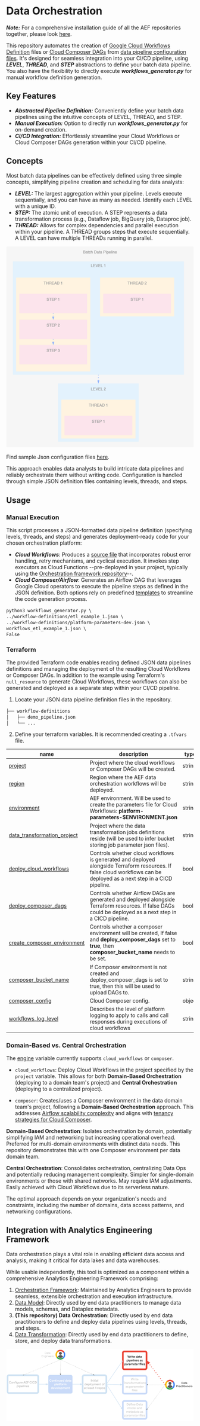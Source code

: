 # Data Orchestration

***Note:*** For a comprehensive installation guide of all the AEF repositories together, please look [here](https://github.com/googlecloudplatform/aef-orchestration-framework/blob/main/AEF_DEPLOYMENT.md).

This repository automates the creation of [Google Cloud Workflows Definition](https://cloud.google.com/workflows/docs/reference/syntax) files or [Cloud Composer DAGs](https://cloud.google.com/composer/docs/how-to/using/writing-dags) from [data pipeline configuration files](https://github.com/googlecloudplatform/aef-data-orchestration/blob/main/workflow-definitions/demo_pipeline_cloud_workflows.json). 
It's designed for seamless integration into your CI/CD pipeline, using ***LEVEL***, ***THREAD***, and ***STEP*** abstractions to define your batch data pipeline. 
You also have the flexibility to directly execute ***workflows_generator.py*** for manual workflow definition generation.

## Key Features
- ***Abstracted Pipeline Definition:*** Conveniently define your batch data pipelines using the intuitive concepts of LEVEL, THREAD, and STEP.
- ***Manual Execution:*** Option to directly run ***workflows_generator.py*** for on-demand creation.
- ***CI/CD Integration:***  Effortlessly streamline your Cloud Workflows or Cloud Composer DAGs generation within your CI/CD pipeline.

##  Concepts
Most batch data pipelines can be effectively defined using three simple concepts, simplifying  pipeline creation and scheduling for data analysts:
- ***LEVEL:*** The largest aggregation within your pipeline. Levels execute sequentially, and you can have as many as needed. Identify each LEVEL with a unique ID.
- ***STEP:*** The atomic unit of execution. A STEP represents a data transformation process (e.g., Dataflow job, BigQuery job, Dataproc job).
- ***THREAD:*** Allows for complex dependencies and parallel execution within your pipeline. A THREAD groups steps that execute sequentially.  A LEVEL can have multiple THREADs running in parallel.

![level-thread-step.png](level-thread-step.png)

Find sample Json configuration files [here](https://github.com/googlecloudplatform/aef-data-orchestration/tree/main/workflow-definitions).

This approach enables data analysts to build intricate data pipelines and reliably orchestrate them without writing  code. Configuration is handled through simple JSON definition files containing levels, threads, and steps.

## Usage
### Manual Execution
This script processes a JSON-formatted data pipeline definition (specifying levels, threads, and steps) and generates deployment-ready code for your chosen orchestration platform:
- ***Cloud Workflows***: Produces a [source file](https://cloud.google.com/workflows/docs/reference/syntax#file_structure) that incorporates robust error handling, retry mechanisms, and cyclical execution. It invokes step executors as Cloud Functions --pre-deployed in your project, typically using the [Orchestration framework repository](https://github.com/googlecloudplatform/aef-orchestration-framework)--.
- ***Cloud Composer/Airflow***: Generates an Airflow DAG that leverages Google Cloud operators to execute the pipeline steps as defined in the JSON definition.
Both options rely on predefined [templates](https://github.com/googlecloudplatform/aef-data-orchestration/tree/main/workflows-generator) to streamline the code generation process.
```shell
python3 workflows_generator.py \
../workflow-definitions/etl_example_1.json \
../workflow-definitions/platform-parameters-dev.json \
workflows_etl_example_1.json \
False
```
### Terraform
The provided Terraform code enables reading defined JSON data pipelines definitions and managing the deployment of the resulting Cloud Workflows or Composer DAGs. In addition to the example using Terraform's `null_resource` to generate Cloud Workflows, these workflows can also be generated and deployed as a separate step within your CI/CD pipeline.
1. Locate your JSON data pipeline definition files in the repository.
```
├── workflow-definitions
│   ├── demo_pipeline.json
│   └── ...
```
2. Define your terraform variables.  It is recommended creating a `.tfvars` file.
<!-- BEGIN TFDOC -->
| name                                                      | description                                                                                                                                                           | type        | required | default                 |
|-----------------------------------------------------------|-----------------------------------------------------------------------------------------------------------------------------------------------------------------------|-------------|----------|--------------------------|
| [project](terraform/variables.tf#L17)                     | Project where the cloud workflows or Composer DAGs will be created.                                                                                                   | string      | true     | -                       |
| [region](terraform/variables.tf#L23)                      | Region where the AEF data orchestration workflows will be deployed.                                                                                                   | string      | true     | -                       |
| [environment](terraform/variables.tf#L29)                 | AEF environment. Will be used to create the parameters file for Cloud Workflows: **platform-parameters-$ENVIRONMENT.json**                                            | string      | true     | -                       |
| [data_transformation_project](terraform/variables.tf#L35) | Project where the data transformation jobs definitions reside (will be used to infer bucket storing job parameter json files).                                        | string      | true     | -                       |
| [deploy_cloud_workflows](terraform/variables.tf#L41)      | Controls whether cloud workflows is generated and deployed alongside Terraform resources. If false cloud workflows can be deployed as a next step in a CICD pipeline. | bool        | false    | `true`                  |
| [deploy_composer_dags](terraform/variables.tf#L48)        | Controls whether Airflow DAGs are generated and deployed alongside Terraform resources. If false DAGs could be deployed as a next step in a CICD pipeline.            | bool        | false    | `false`                 |
| [create_composer_environment](terraform/variables.tf#L55) | Controls whether a composer environment will be created, If false and **deploy_composer_dags** set to **true**, then **composer_bucket_name** needs to be set.        | bool        | false    | `false`                 |
| [composer_bucket_name](terraform/variables.tf#L62)        | If Composer environment is not created and deploy_composer_dags is set to true, then this will be used to upload DAGs to.                                             | string      | false    | -                       |
| [composer_config](terraform/variables.tf#L69)             | Cloud Composer config.                                                                                                                                                | object      | false    | `{}`                    |
| [workflows_log_level](terraform/variables.tf#L120)        | Describes the level of platform logging to apply to calls and call responses during executions of cloud workflows                                                     | string      | false    | `LOG_ERRORS_ONLY` |
<!-- END TFDOC -->


### Domain-Based vs. Central Orchestration

The [engine](https://github.com/GoogleCloudPlatform/aef-data-orchestration/blob/3eb62a2a264c8b73585c0b3521fa8f492d2d2fc5/workflow-definitions/demo_pipeline_composer.json#L2) variable currently supports `cloud_workflows` or `composer`. 

*   `cloud_workflows`:  Deploy Cloud Workflows in the project specified by the `project` variable. This allows for both **Domain-Based Orchestration** (deploying to a domain team's project) and **Central Orchestration** (deploying to a centralized project).

*   `composer`: Creates/uses a Composer environment in the data domain team's project, following a **Domain-Based Orchestration** approach. This addresses [Airflow scalability complexity](https://cloud.google.com/blog/products/data-analytics/scale-your-composer-environment-together-your-business?e=48754805) and aligns with [tenancy strategies for Cloud Composer](https://cloud.google.com/blog/products/data-analytics/a-cloud-composer-tenancy-case-study?e=48754805).

**Domain-Based Orchestration**: Isolates orchestration by domain, potentially simplifying IAM and networking but increasing operational overhead. Preferred for multi-domain environments with distinct data needs. This repository demonstrates this with one Composer environment per data domain team.

**Central Orchestration**: Consolidates orchestration, centralizing Data Ops and potentially reducing management complexity. Simpler for single-domain environments or those with shared networks. May require IAM adjustments. Easily achieved with Cloud Workflows due to its serverless nature.

The optimal approach depends on your organization's needs and constraints, including the number of domains, data access patterns, and networking configurations.

## Integration with Analytics Engineering Framework
Data orchestration plays a vital role in enabling efficient data access and analysis, making it critical for data lakes and data warehouses.

While usable independently, this tool is optimized as a component within a comprehensive Analytics Engineering Framework comprising:

1. [Orchestration Framework](https://github.com/googlecloudplatform/aef-orchestration-framework): Maintained by Analytics Engineers to provide seamless, extensible orchestration and execution infrastructure.
1. [Data Model](https://github.com/googlecloudplatform/aef-data-model): Directly used by end data practitioners to manage data models, schemas, and Dataplex metadata.
1. **(This repository) Data Orchestration**: Directly used by end data practitioners to define and deploy data pipelines using levels, threads, and steps.
1. [Data Transformation](https://github.com/googlecloudplatform/aef-data-transformation): Directly used by end data practitioners to define, store, and deploy data transformations.

![AEF_repositories_data_orchestration.png](AEF_repositories_data_orchestration.png)
